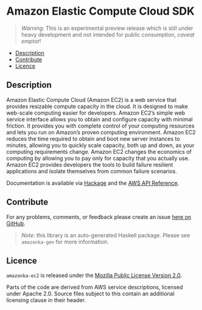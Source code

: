 # Amazon Elastic Compute Cloud SDK

> _Warning:_ This is an experimental preview release which is still under heavy development and not intended for public consumption, _caveat emptor_!

* [Description](#description)
* [Contribute](#contribute)
* [Licence](#licence)

## Description

Amazon Elastic Compute Cloud (Amazon EC2) is a web service that provides
resizable compute capacity in the cloud. It is designed to make web-scale
computing easier for developers. Amazon EC2’s simple web service interface
allows you to obtain and configure capacity with minimal friction. It
provides you with complete control of your computing resources and lets you
run on Amazon’s proven computing environment. Amazon EC2 reduces the time
required to obtain and boot new server instances to minutes, allowing you to
quickly scale capacity, both up and down, as your computing requirements
change. Amazon EC2 changes the economics of computing by allowing you to pay
only for capacity that you actually use. Amazon EC2 provides developers the
tools to build failure resilient applications and isolate themselves from
common failure scenarios.

Documentation is available via [Hackage](http://hackage.haskell.org/package/amazonka-ec2)
and the [AWS API Reference](http://docs.aws.amazon.com/AWSEC2/latest/APIReference/Welcome.html).


## Contribute

For any problems, comments, or feedback please create an issue [here on GitHub](https://github.com/brendanhay/amazonka/issues).

> _Note:_ this library is an auto-generated Haskell package. Please see `amazonka-gen` for more information.


## Licence

`amazonka-ec2` is released under the [Mozilla Public License Version 2.0](http://www.mozilla.org/MPL/).

Parts of the code are derived from AWS service descriptions, licensed under Apache 2.0.
Source files subject to this contain an additional licensing clause in their header.
